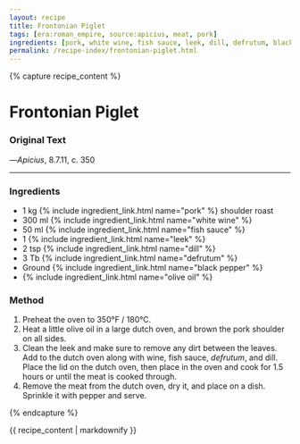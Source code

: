 ```yaml
---
layout: recipe
title: Frontonian Piglet
tags: [era:roman_empire, source:apicius, meat, pork]
ingredients: [pork, white wine, fish sauce, leek, dill, defrutum, black pepper, olive oil]
permalink: /recipe-index/frontonian-piglet.html
---
```


{% capture recipe_content %}
# Frontonian Piglet

### Original Text
<!-- TODO: Add original Latin text from Apicius 8.7.11 -->

<!-- TODO: Add English translation -->

—*Apicius*, 8.7.11, c. 350

___

<!-- TODO: Add description paragraph about this dish and who Fronto might have been -->

### Ingredients
- 1 kg {% include ingredient_link.html name="pork" %} shoulder roast
- 300 ml {% include ingredient_link.html name="white wine" %}
- 50 ml {% include ingredient_link.html name="fish sauce" %}
- 1 {% include ingredient_link.html name="leek" %}
- 2 tsp {% include ingredient_link.html name="dill" %}
- 3 Tb {% include ingredient_link.html name="defrutum" %}
- Ground {% include ingredient_link.html name="black pepper" %}
- {% include ingredient_link.html name="olive oil" %}

### Method
1. Preheat the oven to 350°F / 180°C.
2. Heat a little olive oil in a large dutch oven, and brown the pork shoulder on all sides.
3. Clean the leek and make sure to remove any dirt between the leaves. Add to the dutch oven along with wine, fish sauce, *defrutum*, and dill. Place the lid on the dutch oven, then place in the oven and cook for 1.5 hours or until the meat is cooked through.
4. Remove the meat from the dutch oven, dry it, and place on a dish. Sprinkle it with pepper and serve.

{% endcapture %}

{{ recipe_content | markdownify }}